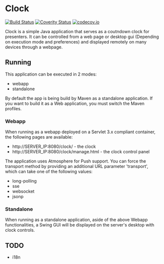 # Clock
[![Build Status](https://travis-ci.org/eXsio/clock.svg?branch=master)](https://travis-ci.org/eXsio/clock)
[![Coverity Status](https://scan.coverity.com/projects/8499/badge.svg?flat=1)](https://scan.coverity.com/projects/exsio-clock)
[![codecov.io](https://codecov.io/github/eXsio/clock/coverage.svg?branch=master)](https://codecov.io/github/eXsio/clock?branch=master)

Clock is a simple Java application that serves as a coutndown clock for presenters. It can be controlled from a web page or desktop gui (Depending on execution mode and preferences) and displayed remotely on many devices through a webpage.

## Running
This application can be executed in 2 modes:
- webapp
- standalone

By default the app is being build by Maven as a standalone application. If you want to build it as a Web application, you must switch the Maven profiles.

### Webapp

When running as a webapp deployed on a Servlet 3.x compliant container, the following pages are available:
- http://SERVER_IP:8080/clock/ - the clock
- http://SERVER_IP:8080/clock/manage.html - the clock control panel

The application uses Atmosphere for Push support. You can force the transport method by providing an additional URL parameter 'transport', which can take one of the following values:
- long-polling
- sse
- websocket
- jsonp

### Standalone

When running as a standalone application, aside of the above Webapp functionalities, a Swing GUI will be displayed on the server's desktop with clock controls.

## TODO
- i18n
